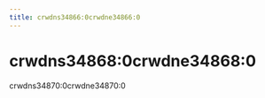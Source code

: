 ```yaml
---
title: crwdns34866:0crwdne34866:0
---
```


# crwdns34868:0crwdne34868:0

crwdns34870:0crwdne34870:0

